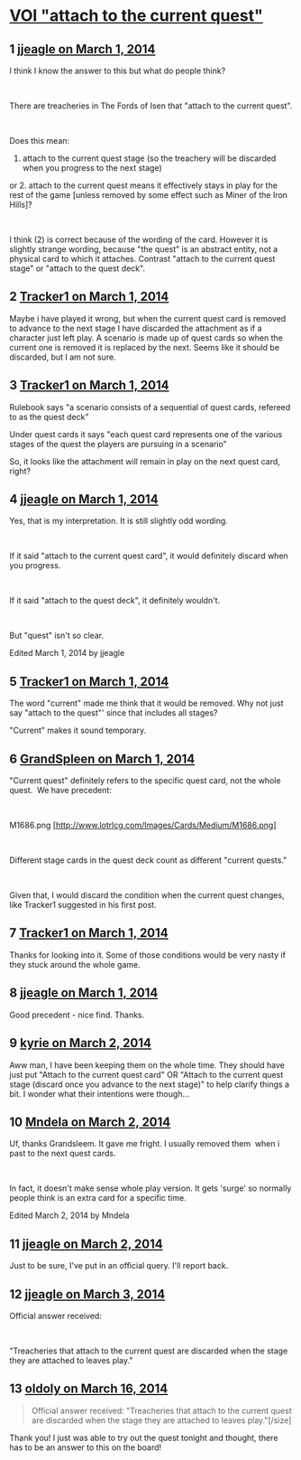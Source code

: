 # [VOI &quot;attach to the current quest&quot;](https://community.fantasyflightgames.com/topic/100323-voi-attach-to-the-current-quest/)

## 1 [jjeagle on March 1, 2014](https://community.fantasyflightgames.com/topic/100323-voi-attach-to-the-current-quest/?do=findComment&comment=999631)

I think I know the answer to this but what do people think?

 

There are treacheries in The Fords of Isen that "attach to the current quest".

 

Does this mean:

1. attach to the current quest stage (so the treachery will be discarded when you progress to the next stage)

or 2. attach to the current quest means it effectively stays in play for the rest of the game [unless removed by some effect such as Miner of the Iron Hills]?

 

I think (2) is correct because of the wording of the card. However it is slightly strange wording, because "the quest" is an abstract entity, not a physical card to which it attaches. Contrast "attach to the current quest stage" or "attach to the quest deck".

## 2 [Tracker1 on March 1, 2014](https://community.fantasyflightgames.com/topic/100323-voi-attach-to-the-current-quest/?do=findComment&comment=999715)

Maybe i have played it wrong, but when the current quest card is removed to advance to the next stage I have discarded the attachment as if a character just left play. A scenario is made up of quest cards so when the current one is removed it is replaced by the next. Seems like it should be discarded, but I am not sure.

## 3 [Tracker1 on March 1, 2014](https://community.fantasyflightgames.com/topic/100323-voi-attach-to-the-current-quest/?do=findComment&comment=999718)

Rulebook says "a scenario consists of a sequential of quest cards, refereed to as the quest deck"

Under quest cards it says "each quest card represents one of the various stages of the quest the players are pursuing in a scenario"

So, it looks like the attachment will remain in play on the next quest card, right?

## 4 [jjeagle on March 1, 2014](https://community.fantasyflightgames.com/topic/100323-voi-attach-to-the-current-quest/?do=findComment&comment=999725)

Yes, that is my interpretation. It is still slightly odd wording.

 

If it said "attach to the current quest card", it would definitely discard when you progress.

 

If it said "attach to the quest deck", it definitely wouldn't.

 

But "quest" isn't so clear.

Edited March 1, 2014 by jjeagle

## 5 [Tracker1 on March 1, 2014](https://community.fantasyflightgames.com/topic/100323-voi-attach-to-the-current-quest/?do=findComment&comment=999729)

The word "current" made me think that it would be removed. Why not just say "attach to the quest"' since that includes all stages?

"Current" makes it sound temporary.

## 6 [GrandSpleen on March 1, 2014](https://community.fantasyflightgames.com/topic/100323-voi-attach-to-the-current-quest/?do=findComment&comment=999845)

"Current quest" definitely refers to the specific quest card, not the whole quest.  We have precedent:

 

M1686.png [http://www.lotrlcg.com/Images/Cards/Medium/M1686.png]

 

Different stage cards in the quest deck count as different "current quests." 

 

Given that, I would discard the condition when the current quest changes, like Tracker1 suggested in his first post.

## 7 [Tracker1 on March 1, 2014](https://community.fantasyflightgames.com/topic/100323-voi-attach-to-the-current-quest/?do=findComment&comment=999891)

Thanks for looking into it. Some of those conditions would be very nasty if they stuck around the whole game.

## 8 [jjeagle on March 1, 2014](https://community.fantasyflightgames.com/topic/100323-voi-attach-to-the-current-quest/?do=findComment&comment=999916)

Good precedent - nice find. Thanks.

## 9 [kyrie on March 2, 2014](https://community.fantasyflightgames.com/topic/100323-voi-attach-to-the-current-quest/?do=findComment&comment=1000102)

Aww man, I have been keeping them on the whole time. They should have just put "Attach to the current quest card" OR "Attach to the current quest stage (discard once you advance to the next stage)" to help clarify things a bit. I wonder what their intentions were though...

## 10 [Mndela on March 2, 2014](https://community.fantasyflightgames.com/topic/100323-voi-attach-to-the-current-quest/?do=findComment&comment=1000537)

Uf, thanks Grandsleem. It gave me fright. I usually removed them  when i past to the next quest cards.

 

In fact, it doesn't make sense whole play version. It gets 'surge' so normally people think is an extra card for a specific time.

Edited March 2, 2014 by Mndela

## 11 [jjeagle on March 2, 2014](https://community.fantasyflightgames.com/topic/100323-voi-attach-to-the-current-quest/?do=findComment&comment=1000573)

Just to be sure, I've put in an official query. I'll report back.

## 12 [jjeagle on March 3, 2014](https://community.fantasyflightgames.com/topic/100323-voi-attach-to-the-current-quest/?do=findComment&comment=1001260)

Official answer received:

 

"Treacheries that attach to the current quest are discarded when the stage they are attached to leaves play."

## 13 [oldoly on March 16, 2014](https://community.fantasyflightgames.com/topic/100323-voi-attach-to-the-current-quest/?do=findComment&comment=1014208)

> Official answer received: "Treacheries that attach to the current quest are discarded when the stage they are attached to leaves play."[/size]

Thank you! I just was able to try out the quest tonight and thought, there has to be an answer to this on the board!

